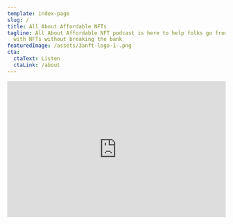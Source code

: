 ```yaml
---
template: index-page
slug: /
title: All About Affordable NFTs
tagline: All About Affordable NFT podcast is here to help folks go from 0 to 60
  with NFTs without breaking the bank
featuredImage: /assets/3anft-logo-1-.png
cta:
  ctaText: Listen
  ctaLink: /about
---
```

<iframe title="All About Affordable NFTs" allowtransparency="true" height="315" width="100%" style="border: none; min-width: min(100%, 430px);" scrolling="no" data-name="pb-iframe-player" src="https://www.podbean.com/player-v2/?i=kct8g-c2e113-pbblog-playlist&share=1&download=1&rtl=0&fonts=Arial&skin=1&font-color=auto&order=episodic&limit=10&filter=all&ss=a713390a017602015775e868a2cf26b0&btn-skin=2baf9e&size=315" allowfullscreen=""></iframe>